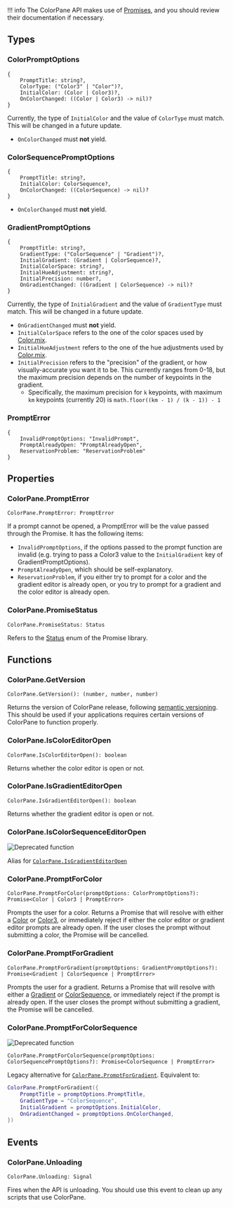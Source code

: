 !!! info
    The ColorPane API makes use of [Promises](https://eryn.io/roblox-lua-promise), and you should review their documentation if necessary.

## Types

### ColorPromptOptions

```
{
    PromptTitle: string?,
    ColorType: ("Color3" | "Color")?,
    InitialColor: (Color | Color3)?,
    OnColorChanged: ((Color | Color3) -> nil)?
}
```

Currently, the type of `InitialColor` and the value of `ColorType` must match. This will be changed in a future update.

- `OnColorChanged` must **not** yield.

### ColorSequencePromptOptions

```
{
    PromptTitle: string?,
    InitialColor: ColorSequence?,
    OnColorChanged: ((ColorSequence) -> nil)?
}
```

- `OnColorChanged` must **not** yield.

### GradientPromptOptions

```
{
    PromptTitle: string?,
    GradientType: ("ColorSequence" | "Gradient")?,
    InitialGradient: (Gradient | ColorSequence)?,
    InitialColorSpace: string?,
    InitialHueAdjustment: string?,
    InitialPrecision: number?,
    OnGradientChanged: ((Gradient | ColorSequence) -> nil)?
}
```

Currently, the type of `InitialGradient` and the value of `GradientType` must match. This will be changed in a future update.

- `OnGradientChanged` must **not** yield.
- `InitialColorSpace` refers to the one of the color spaces used by [Color.mix](https://blupo.github.io/Color/api/color/#colormix).
- `InitialHueAdjustment` refers to the one of the hue adjustments used by [Color.mix](https://blupo.github.io/Color/api/color/#colormix).
- `InitialPrecision` refers to the "precision" of the gradient, or how visually-accurate you want it to be. This currently ranges from 0-18, but the maximum precision depends on the number of keypoints in the gradient.
    - Specifically, the maximum precision for `k` keypoints, with maximum `km` keypoints (currently 20) is `math.floor((km - 1) / (k - 1)) - 1`

### PromptError

```
{
    InvalidPromptOptions: "InvalidPrompt",
    PromptAlreadyOpen: "PromptAlreadyOpen",
    ReservationProblem: "ReservationProblem"
}
```

## Properties

### ColorPane.PromptError

```
ColorPane.PromptError: PromptError
```

If a prompt cannot be opened, a PromptError will be the value passed through the Promise. It has the following items:

- `InvalidPromptOptions`, if the options passed to the prompt function are invalid (e.g. trying to pass a Color3 value to the `InitialGradient` key of GradientPromptOptions).
- `PromptAlreadyOpen`, which should be self-explanatory.
- `ReservationProblem`, if you either try to prompt for a color and the gradient editor is already open, or you try to prompt for a gradient and the color editor is already open.

### ColorPane.PromiseStatus

```
ColorPane.PromiseStatus: Status
```

Refers to the [Status](https://eryn.io/roblox-lua-promise/api/Promise#Status) enum of the Promise library.

## Functions

### ColorPane.GetVersion

```
ColorPane.GetVersion(): (number, number, number)
```

Returns the version of ColorPane release, following [semantic versioning](https://semver.org/). This should be used if your applications requires certain versions of ColorPane to function properly.

### ColorPane.IsColorEditorOpen

```
ColorPane.IsColorEditorOpen(): boolean
```

Returns whether the color editor is open or not.

### ColorPane.IsGradientEditorOpen

```
ColorPane.IsGradientEditorOpen(): boolean
```

Returns whether the gradient editor is open or not.

### ColorPane.IsColorSequenceEditorOpen

<img src="https://img.shields.io/badge/-deprecated-orange" alt="Deprecated function" />

Alias for [`ColorPane.IsGradientEditorOpen`](#colorpaneisgradienteditoropen)

### ColorPane.PromptForColor

```
ColorPane.PromptForColor(promptOptions: ColorPromptOptions?): Promise<Color | Color3 | PromptError>
```

Prompts the user for a color. Returns a Promise that will resolve with either a [Color](https://blupo.github.io/Color/api/color/) or [Color3](https://developer.roblox.com/en-us/api-reference/datatype/Color3), or immediately reject if either the color editor or gradient editor prompts are already open. If the user closes the prompt without submitting a color, the Promise will be cancelled.

### ColorPane.PromptForGradient

```
ColorPane.PromptForGradient(promptOptions: GradientPromptOptions?): Promise<Gradient | ColorSequence | PromptError>
```

Prompts the user for a gradient. Returns a Promise that will resolve with either a [Gradient](https://blupo.github.io/Color/api/gradient/) or [ColorSequence](https://developer.roblox.com/en-us/api-reference/datatype/ColorSequence), or immediately reject if the prompt is already open. If the user closes the prompt without submitting a gradient, the Promise will be cancelled.

### ColorPane.PromptForColorSequence

<img src="https://img.shields.io/badge/-deprecated-orange" alt="Deprecated function" />

```
ColorPane.PromptForColorSequence(promptOptions: ColorSequencePromptOptions?): Promise<ColorSequence | PromptError>
```

Legacy alternative for [`ColorPane.PromptForGradient`](#colorpanepromptforgradient). Equivalent to:

```lua
ColorPane.PromptForGradient({
    PromptTitle = promptOptions.PromptTitle,
    GradientType = "ColorSequence",
    InitialGradient = promptOptions.InitialColor,
    OnGradientChanged = promptOptions.OnColorChanged,
})
```

## Events

### ColorPane.Unloading

```
ColorPane.Unloading: Signal
```

Fires when the API is unloading. You should use this event to clean up any scripts that use ColorPane.